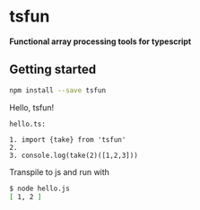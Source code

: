 # tsfun

**Functional array processing tools for typescript**

## Getting started

```bash
npm install --save tsfun
```

Hello, tsfun!

```
hello.ts:

1. import {take} from 'tsfun'
2. 
3. console.log(take(2)([1,2,3]))
```

Transpile to js and run with 

```bash
$ node hello.js
[ 1, 2 ]
```

